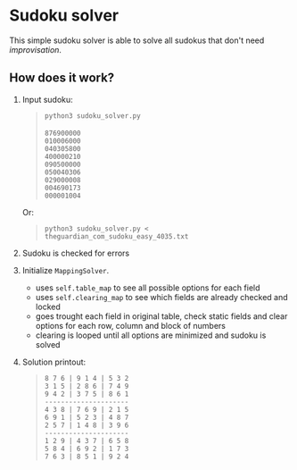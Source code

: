 # Sudoku solver

This simple sudoku solver is able to solve all sudokus that don't need _improvisation_.

## How does it work?

1. Input sudoku:
	> `python3 sudoku_solver.py` \
	\
	`876900000` \
	`010006000` \
	`040305800` \
	`400000210` \
	`090500000` \
	`050040306` \
	`029000008` \
	`004690173` \
	`000001004`

	Or:
	> `python3 sudoku_solver.py < theguardian_com_sudoku_easy_4035.txt`

2. Sudoku is checked for errors

3. Initialize `MappingSolver`.
	* uses `self.table_map` to see all possible options for each field
	* uses `self.clearing_map` to see which fields are already checked and locked
	* goes trought each field in original table, check static fields and clear options for each row, column and block of numbers
	* clearing is looped until all options are minimized and sudoku is solved

4. Solution printout:
	> `8 7 6 | 9 1 4 | 5 3 2` \
	`3 1 5 | 2 8 6 | 7 4 9` \
	`9 4 2 | 3 7 5 | 8 6 1` \
	`---------------------` \
	`4 3 8 | 7 6 9 | 2 1 5` \
	`6 9 1 | 5 2 3 | 4 8 7` \
	`2 5 7 | 1 4 8 | 3 9 6` \
	`---------------------` \
	`1 2 9 | 4 3 7 | 6 5 8` \
	`5 8 4 | 6 9 2 | 1 7 3` \
	`7 6 3 | 8 5 1 | 9 2 4`
